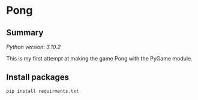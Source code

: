 # **Pong**

## **Summary**


*Python version: 3.10.2*

This is my first attempt at making the game Pong with the PyGame module. 



## **Install packages**

``` 
pip install requirments.txt
```

